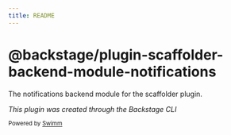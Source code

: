 ```yaml
---
title: README
---
```

# @backstage/plugin-scaffolder-backend-module-notifications

The notifications backend module for the scaffolder plugin.

*This plugin was created through the Backstage CLI*

<SwmMeta version="3.0.0"><sup>Powered by [Swimm](https://app.swimm.io/)</sup></SwmMeta>
